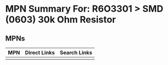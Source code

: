 



# MPN Summary For: R6O3301 > SMD (0603) 30k Ohm Resistor

## MPNs
  

|MPN|Direct Links|Search Links|
| :--- | :--- | :--- |
||||
